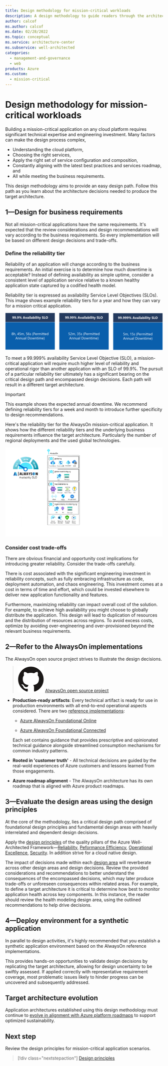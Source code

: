 ```yaml
---
title: Design methodology for mission-critical workloads
description: A design methodology to guide readers through the architectural process of building a mature mission-critical application on Microsoft Azure.
author: calcof
ms.author: calcof
ms.date: 02/28/2022
ms.topic: conceptual
ms.service: architecture-center
ms.subservice: well-architected
categories:
  - management-and-governance
  - web
products: Azure
ms.custom:
  - mission-critical
---
```


# Design methodology for mission-critical workloads

Building a mission-critical application on any cloud platform requires significant technical expertise and engineering investment. Many factors can make the design process complex,

- Understanding the cloud platform,
- Choosing the right services,
- Apply the right set of service configuration and composition,
- Constantly aligning with the latest best practices and services roadmap, and
- All while meeting the business requirements.

This design methodology aims to provide an easy design path. Follow this path as you learn about the architecture decisions needed to produce the target architecture.

<!insert visual>

## 1&mdash;Design for business requirements

Not all mission-critical applications have the same requirements. It's expected that the review considerations and design recommendations will vary according to the business requirements. So every implementation will be based on different design decisions and trade-offs.

### Define the reliability tier

Reliability of an application will change according to the business requirements. An initial exercise is to determine how much downtime is acceptable? Instead of defining availability as simple uptime, consider a consistent level of application service relative to a known healthy application state captured by a codified health model.

Reliability tier is expressed as availability Service Level Objectives (SLOs). This image shows example reliability tiers for a year and how they can vary for a mission critical application.  

![AlwaysOn Reliability Tiers](./images/alwayson-reliability-tiers.png "AlwaysOn Reliability Tiers")

To meet a 99.999% availability Service Level Objective (SLO), a mission-critical application will require much higher level of reliability and operational rigor than another application with an SLO of 99.9%. The pursuit of a particular reliability tier ultimately has a significant bearing on the critical design path and encompassed design decisions. Each path will result in a different target architecture.

> [!IMPORTANT]
> This example shows the expected annual downtime. We recommend defining reliability tiers for a week and month to introduce further specificity to design recommendations.

Here's the reliability tier for the AlwaysOn mission-critical application. It shows how the different reliability tiers and the underlying business requirements influence the target architecture. Particularly the number of regional deployments and the used global technologies.

![AlwaysOn Reliability Tiers](./images/alwayson-slo.gif "AlwaysOn Reliability Tiers")

### Consider cost trade-offs
There are obvious financial and opportunity cost implications for introducing greater reliability. Consider the trade-offs carefully.

There is cost associated with the significant engineering investment in reliability concepts, such as fully embracing infrastructure as code, deployment automation, and chaos engineering. This investment comes at a cost in terms of time and effort, which could be invested elsewhere to deliver new application functionality and features.

Furthermore, maximizing reliability can impact overall cost of the solution. For example, to achieve high availability you might choose to globally distribute the application. This design will lead to duplication of resources and the distribution of resources across regions. To avoid excess costs, optimize by avoiding over-engineering and over-provisioned beyond the relevant business requirements.

## 2&mdash;Refer to the AlwaysOn implementations
The AlwaysOn open source project strives to illustrate the design decisions.

> ![GitHub logo](./../_images/github.svg) [AlwaysOn open source project](http://github.com/azure/alwayson)

- **Production-ready artifacts**: Every technical artifact is ready for use in production environments with all end-to-end operational aspects considered. There are two [reference implementations](mission-critical-overview.md#illustrative-examples):

  - [Azure AlwaysOn Foundational Online](https://github.com/azure/alwayson-foundational-online)

  - [Azure AlwaysOn Foundational Connected](https://github.com/azure/alwayson-foundational-connected) 

  Each set contains guidance that provides prescriptive and opinionated technical guidance alongside streamlined consumption mechanisms for common industry patterns.

- **Rooted in 'customer truth'** - All technical decisions are guided by the real-wold experiences of Azure customers and lessons learned from those engagements.

- **Azure roadmap alignment** - The AlwaysOn architecture has its own roadmap that is aligned with Azure product roadmaps.

## 3&mdash;Evaluate the design areas using the design principles

At the core of the methodology, lies a critical design path comprised of foundational design principles and fundamental design areas with heavily interrelated and dependent design decisions.

Apply the [design principles](mission-critical-design-principles.md) of the quality pillars of the Azure Well-Architected Framework&mdash;[Reliability](/azure/architecture/framework/#reliability), [Peformance Efficiency](/azure/architecture/framework/scalability/), [Operational Excellence](/azure/architecture/framework/devops/), [Security](/azure/architecture/framework/security/). In addition strive for a cloud native design. 

The impact of decisions made within each [design area](mission-critical-design-areas.md) will reverberate across other design areas and design decisions. Review the provided considerations and recommendations to better understand the consequences of the encompassed decisions, which may later produce trade-offs or unforeseen consequences within related areas. For example, to define a target architecture it is critical to determine how best to monitor application health across key components. In this instance, the reader should review the health modeling design area, using the outlined recommendations to help drive decisions.

## 4&mdash;Deploy environment for a synthetic application

In parallel to design activities, it's highly recommended that you establish a synthetic application environment based on the AlwaysOn reference implementations.

This provides hands-on opportunities to validate design decisions by replicating the target architecture, allowing for design uncertainty to be swiftly assessed. If applied correctly with representative requirement coverage, most problematic issues likely to hinder progress can be uncovered and subsequently addressed.

## Target architecture evolution

Application architectures established using this design methodology must continue to [evolve in alignment with Azure platform roadmaps](/azure/architecture/guide/design-principles/design-for-evolution) to support optimized sustainability.

## Next step

Review  the design principles for mission-critical application scenarios.

> [!div class="nextstepaction"]
> [Design principles](mission-critical-design-principles.md)
